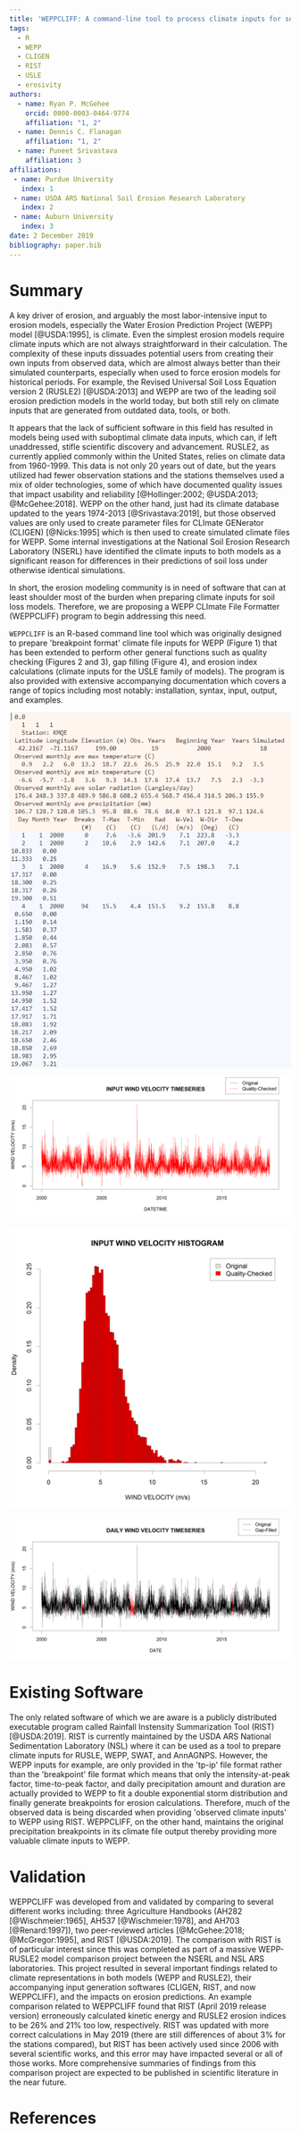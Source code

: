 ```yaml
---
title: 'WEPPCLIFF: A command-line tool to process climate inputs for soil loss models'
tags:
  - R
  - WEPP
  - CLIGEN
  - RIST
  - USLE
  - erosivity
authors:
  - name: Ryan P. McGehee
    orcid: 0000-0003-0464-9774
    affiliation: "1, 2"
  - name: Dennis C. Flanagan
    affiliation: "1, 2"
  - name: Puneet Srivastava
    affiliation: 3
affiliations:
 - name: Purdue University
   index: 1
 - name: USDA ARS National Soil Erosion Research Laboratory
   index: 2
 - name: Auburn University
   index: 3
date: 2 December 2019
bibliography: paper.bib
---
```


# Summary

A key driver of erosion, and arguably the most labor-intensive input to erosion models, especially the Water Erosion Prediction Project (WEPP) model [@USDA:1995], is climate. Even the simplest erosion models require climate inputs which are not always straightforward in their calculation. The complexity of these inputs dissuades potential users from creating their own inputs from observed data, which are almost always better than their simulated counterparts, especially when used to force erosion models for historical periods. For example, the Revised Universal Soil Loss Equation version 2 (RUSLE2) [@USDA:2013] and WEPP are two of the leading soil erosion prediction models in the world today, but both still rely on climate inputs that are generated from outdated data, tools, or both.

It appears that the lack of sufficient software in this field has resulted in models being used with suboptimal climate data inputs, which can, if left unaddressed, stifle scientific discovery and advancement. RUSLE2, as currently applied commonly within the United States, relies on climate data from 1960-1999. This data is not only 20 years out of date, but the years utilized had fewer observation stations and the stations themselves used a mix of older technologies, some of which have documented quality issues that impact usability and reliability [@Hollinger:2002; @USDA:2013; @McGehee:2018]. WEPP on the other hand, just had its climate database updated to the years 1974-2013 [@Srivastava:2019], but those observed values are only used to create parameter files for CLImate GENerator (CLIGEN) [@Nicks:1995] which is then used to create simulated climate files for WEPP. Some internal investigations at the National Soil Erosion Research Laboratory (NSERL) have identified the climate inputs to both models as a significant reason for differences in their predictions of soil loss under otherwise identical simulations.

In short, the erosion modeling community is in need of software that can at least shoulder most of the burden when preparing climate inputs for soil loss models. Therefore, we are proposing a WEPP CLImate File Formatter (WEPPCLIFF) program to begin addressing this need.

``WEPPCLIFF`` is an R-based command line tool which was originally designed to prepare 'breakpoint format' climate file inputs for WEPP (Figure 1) that has been extended to perform other general functions such as quality checking (Figures 2 and 3), gap filling (Figure 4), and erosion index calculations (climate inputs for the USLE family of models). The program is also provided with extensive accompanying documentation which covers a range of topics including most notably: installation, syntax, input, output, and examples.

![Example 'breakpoint format' climate input file for WEPP](KMQE_CLI_FILE_COLOR.png)

![Example quality checked input timeseries](KMQE_WIND_VELOCITY_INPUT_TS.png)

![Example quality checked input histogram](KMQE_WIND_VELOCITY_INPUT_HIST.png)

![Example gap-filled daily output timeseries](KMQE_WIND_VELOCITY_DAILY_TS.png)

# Existing Software

The only related software of which we are aware is a publicly distributed executable program called Rainfall Instensity Summarization Tool (RIST) [@USDA:2019]. RIST is currently maintained by the USDA ARS National Sedimentation Laboratory (NSL) where it can be used as a tool to prepare climate inputs for RUSLE, WEPP, SWAT, and AnnAGNPS. However, the WEPP inputs for example, are only provided in the 'tp-ip' file format rather than the 'breakpoint' file format which means that only the intensity-at-peak factor, time-to-peak factor, and daily precipitation amount and duration are actually provided to WEPP to fit a double exponential storm distribution and finally generate breakpoints for erosion calculations. Therefore, much of the observed data is being discarded when providing 'observed climate inputs' to WEPP using RIST. WEPPCLIFF, on the other hand, maintains the original precipitation breakpoints in its climate file output thereby providing more valuable climate inputs to WEPP.

# Validation

WEPPCLIFF was developed from and validated by comparing to several different works including: three Agriculture Handbooks (AH282 [@Wischmeier:1965], AH537 [@Wischmeier:1978], and AH703 [@Renard:1997]), two peer-reviewed articles [@McGehee:2018; @McGregor:1995], and RIST [@USDA:2019]. The comparison with RIST is of particular interest since this was completed as part of a massive WEPP-RUSLE2 model comparison project between the NSERL and NSL ARS laboratories. This project resulted in several important findings related to climate representations in both models (WEPP and RUSLE2), their accompanying input generation softwares (CLIGEN, RIST, and now WEPPCLIFF), and the impacts on erosion predictions. An example comparison related to WEPPCLIFF found that RIST (April 2019 release version) erroneously calculated kinetic energy and RUSLE2 erosion indices to be 26% and 21% too low, respectively. RIST was updated with more correct calculations in May 2019 (there are still differences of about 3% for the stations compared), but RIST has been actively used since 2006 with several scientific works, and this error may have impacted several or all of those works. More comprehensive summaries of findings from this comparison project are expected to be published in scientific literature in the near future.

# References